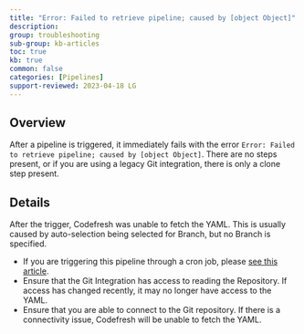 ```yaml
---
title: "Error: Failed to retrieve pipeline; caused by [object Object]"
description: 
group: troubleshooting
sub-group: kb-articles
toc: true
kb: true
common: false
categories: [Pipelines]
support-reviewed: 2023-04-18 LG
---
```


## Overview

After a pipeline is triggered, it immediately fails with the error `Error:
Failed to retrieve pipeline; caused by [object Object]`. There are no steps
present, or if you are using a legacy Git integration, there is only a clone
step present.

## Details

After the trigger, Codefresh was unable to fetch the YAML. This is usually
caused by auto-selection being selected for Branch, but no Branch is
specified.

  * If you are triggering this pipeline through a cron job, please [see this article](https://support.codefresh.io/hc/en-us/articles/360015263419-How-to-Selecting-branch-for-cron-activation).
  * Ensure that the Git Integration has access to reading the Repository. If access has changed recently, it may no longer have access to the YAML.
  * Ensure that you are able to connect to the Git repository. If there is a connectivity issue, Codefresh will be unable to fetch the YAML.

